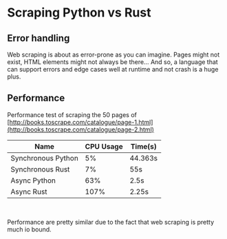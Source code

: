 # Scraping Python vs Rust

## Error handling

Web scraping is about as error-prone as you can imagine. Pages might not exist, HTML elements might not always be there… And so, a language that can support errors and edge cases well at runtime and not crash is a huge plus.

## Performance

Performance test of scraping the 50 pages of [http://books.toscrape.com/catalogue/page-1.html](http://books.toscrape.com/catalogue/page-2.html)

|Name |CPU Usage |Time\(s\) |
| --- | --- | --- |
|Synchronous Python |5% |44.363s |
|Synchronous Rust |7% |55s |
|Async Python |63% |2.5s |
|Async Rust |107% |2.25s |

‌

Performance are pretty similar due to the fact that web scraping is pretty much io bound.
